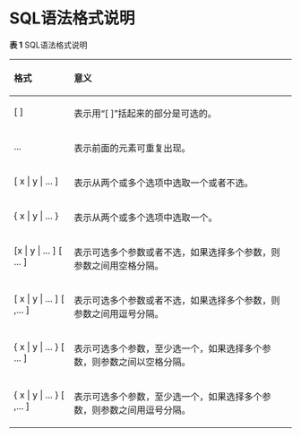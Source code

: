 # SQL语法格式说明<a name="ZH-CN_TOPIC_0000001487936854"></a>

**表 1**  SQL语法格式说明

<a name="table15716319173015"></a>
<table><thead align="left"><tr id="row16717101920303"><th class="cellrowborder" valign="top" width="21.26%" id="mcps1.2.3.1.1"><p id="p107176196307"><a name="p107176196307"></a><a name="p107176196307"></a>格式</p>
</th>
<th class="cellrowborder" valign="top" width="78.74%" id="mcps1.2.3.1.2"><p id="p971721993011"><a name="p971721993011"></a><a name="p971721993011"></a>意义</p>
</th>
</tr>
</thead>
<tbody><tr id="row5251946193019"><td class="cellrowborder" valign="top" width="21.26%" headers="mcps1.2.3.1.1 "><p id="p72510463307"><a name="p72510463307"></a><a name="p72510463307"></a>[ ]</p>
</td>
<td class="cellrowborder" valign="top" width="78.74%" headers="mcps1.2.3.1.2 "><p id="p1525846193010"><a name="p1525846193010"></a><a name="p1525846193010"></a>表示用“[ ]”括起来的部分是可选的。</p>
</td>
</tr>
<tr id="row1371720190300"><td class="cellrowborder" valign="top" width="21.26%" headers="mcps1.2.3.1.1 "><p id="p12717319133017"><a name="p12717319133017"></a><a name="p12717319133017"></a>...</p>
</td>
<td class="cellrowborder" valign="top" width="78.74%" headers="mcps1.2.3.1.2 "><p id="p1371713199308"><a name="p1371713199308"></a><a name="p1371713199308"></a>表示前面的元素可重复出现。</p>
</td>
</tr>
<tr id="row19717161983015"><td class="cellrowborder" valign="top" width="21.26%" headers="mcps1.2.3.1.1 "><p id="p871717196301"><a name="p871717196301"></a><a name="p871717196301"></a>[ x | y | ... ]</p>
</td>
<td class="cellrowborder" valign="top" width="78.74%" headers="mcps1.2.3.1.2 "><p id="p1371751917302"><a name="p1371751917302"></a><a name="p1371751917302"></a>表示从两个或多个选项中选取一个或者不选。</p>
</td>
</tr>
<tr id="row3717181912308"><td class="cellrowborder" valign="top" width="21.26%" headers="mcps1.2.3.1.1 "><p id="p9717201911309"><a name="p9717201911309"></a><a name="p9717201911309"></a>{ x | y | ... }</p>
</td>
<td class="cellrowborder" valign="top" width="78.74%" headers="mcps1.2.3.1.2 "><p id="p1717121933018"><a name="p1717121933018"></a><a name="p1717121933018"></a>表示从两个或多个选项中选取一个。</p>
</td>
</tr>
<tr id="row197177195302"><td class="cellrowborder" valign="top" width="21.26%" headers="mcps1.2.3.1.1 "><p id="p1671731943019"><a name="p1671731943019"></a><a name="p1671731943019"></a>[x | y | ... ] [ ... ]</p>
</td>
<td class="cellrowborder" valign="top" width="78.74%" headers="mcps1.2.3.1.2 "><p id="p12717101911306"><a name="p12717101911306"></a><a name="p12717101911306"></a>表示可选多个参数或者不选，如果选择多个参数，则参数之间用空格分隔。</p>
</td>
</tr>
<tr id="row7381044173015"><td class="cellrowborder" valign="top" width="21.26%" headers="mcps1.2.3.1.1 "><p id="p193811144123015"><a name="p193811144123015"></a><a name="p193811144123015"></a>[ x | y | ... ] [ ,... ]</p>
</td>
<td class="cellrowborder" valign="top" width="78.74%" headers="mcps1.2.3.1.2 "><p id="p20382194463019"><a name="p20382194463019"></a><a name="p20382194463019"></a>表示可选多个参数或者不选，如果选择多个参数，则参数之间用逗号分隔。</p>
</td>
</tr>
<tr id="row1439113603011"><td class="cellrowborder" valign="top" width="21.26%" headers="mcps1.2.3.1.1 "><p id="p134394362302"><a name="p134394362302"></a><a name="p134394362302"></a>{ x | y | ... } [ ... ]</p>
</td>
<td class="cellrowborder" valign="top" width="78.74%" headers="mcps1.2.3.1.2 "><p id="p134391836143010"><a name="p134391836143010"></a><a name="p134391836143010"></a>表示可选多个参数，至少选一个，如果选择多个参数，则参数之间以空格分隔。</p>
</td>
</tr>
<tr id="row1479242123010"><td class="cellrowborder" valign="top" width="21.26%" headers="mcps1.2.3.1.1 "><p id="p279144210302"><a name="p279144210302"></a><a name="p279144210302"></a>{ x | y | ... } [ ,... ]</p>
</td>
<td class="cellrowborder" valign="top" width="78.74%" headers="mcps1.2.3.1.2 "><p id="p138074216308"><a name="p138074216308"></a><a name="p138074216308"></a>表示可选多个参数，至少选一个，如果选择多个参数，则参数之间用逗号分隔。</p>
</td>
</tr>
</tbody>
</table>